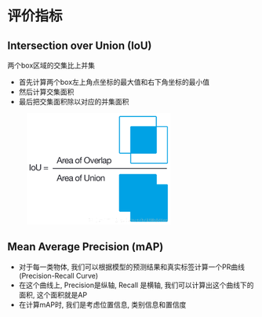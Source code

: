 # 评价指标

## Intersection over Union (IoU)

两个box区域的交集比上并集

* 首先计算两个box左上角点坐标的最大值和右下角坐标的最小值
* 然后计算交集面积
* 最后把交集面积除以对应的并集面积

<figure><img src="../.gitbook/assets/dl-basics-5-14.png" alt=""><figcaption></figcaption></figure>

## Mean Average Precision (mAP)

* 对于每一类物体, 我们可以根据模型的预测结果和真实标签计算一个PR曲线 (Precision-Recall Curve)
* 在这个曲线上, Precision是纵轴, Recall 是横轴, 我们可以计算出这个曲线下的面积, 这个面积就是AP
* 在计算mAP时, 我们是考虑位置信息, 类别信息和置信度

